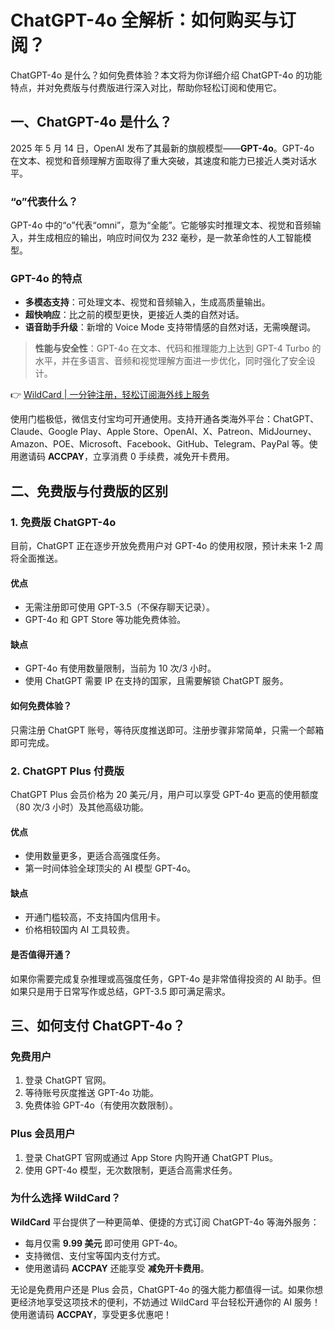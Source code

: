 # ChatGPT-4o 全解析：如何购买与订阅？

ChatGPT-4o 是什么？如何免费体验？本文将为你详细介绍 ChatGPT-4o 的功能特点，并对免费版与付费版进行深入对比，帮助你轻松订阅和使用它。

## 一、ChatGPT-4o 是什么？

2025 年 5 月 14 日，OpenAI 发布了其最新的旗舰模型——**GPT-4o**。GPT-4o 在文本、视觉和音频理解方面取得了重大突破，其速度和能力已接近人类对话水平。

### “o”代表什么？

GPT-4o 中的“o”代表“omni”，意为“全能”。它能够实时推理文本、视觉和音频输入，并生成相应的输出，响应时间仅为 232 毫秒，是一款革命性的人工智能模型。

### GPT-4o 的特点

- **多模态支持**：可处理文本、视觉和音频输入，生成高质量输出。
- **超快响应**：比之前的模型更快，更接近人类的自然对话。
- **语音助手升级**：新增的 Voice Mode 支持带情感的自然对话，无需唤醒词。

> **性能与安全性**：GPT-4o 在文本、代码和推理能力上达到 GPT-4 Turbo 的水平，并在多语言、音频和视觉理解方面进一步优化，同时强化了安全设计。

👉 [WildCard | 一分钟注册，轻松订阅海外线上服务](https://bbtdd.com/WildCard)

使用门槛极低，微信支付宝均可开通使用。支持开通各类海外平台：ChatGPT、Claude、Google Play、Apple Store、OpenAI、X、Patreon、MidJourney、Amazon、POE、Microsoft、Facebook、GitHub、Telegram、PayPal 等。使用邀请码 **ACCPAY**，立享消费 0 手续费，减免开卡费用。

## 二、免费版与付费版的区别

### 1. 免费版 ChatGPT-4o

目前，ChatGPT 正在逐步开放免费用户对 GPT-4o 的使用权限，预计未来 1-2 周将全面推送。

#### **优点**
- 无需注册即可使用 GPT-3.5（不保存聊天记录）。
- GPT-4o 和 GPT Store 等功能免费体验。

#### **缺点**
- GPT-4o 有使用数量限制，当前为 10 次/3 小时。
- 使用 ChatGPT 需要 IP 在支持的国家，且需要解锁 ChatGPT 服务。

#### 如何免费体验？
只需注册 ChatGPT 账号，等待灰度推送即可。注册步骤非常简单，只需一个邮箱即可完成。

### 2. ChatGPT Plus 付费版

ChatGPT Plus 会员价格为 20 美元/月，用户可以享受 GPT-4o 更高的使用额度（80 次/3 小时）及其他高级功能。

#### **优点**
- 使用数量更多，更适合高强度任务。
- 第一时间体验全球顶尖的 AI 模型 GPT-4o。

#### **缺点**
- 开通门槛较高，不支持国内信用卡。
- 价格相较国内 AI 工具较贵。

#### 是否值得开通？
如果你需要完成复杂推理或高强度任务，GPT-4o 是非常值得投资的 AI 助手。但如果只是用于日常写作或总结，GPT-3.5 即可满足需求。

## 三、如何支付 ChatGPT-4o？

### 免费用户
1. 登录 ChatGPT 官网。
2. 等待账号灰度推送 GPT-4o 功能。
3. 免费体验 GPT-4o（有使用次数限制）。

### Plus 会员用户
1. 登录 ChatGPT 官网或通过 App Store 内购开通 ChatGPT Plus。
2. 使用 GPT-4o 模型，无次数限制，更适合高需求任务。

### 为什么选择 WildCard？
**WildCard** 平台提供了一种更简单、便捷的方式订阅 ChatGPT-4o 等海外服务：
- 每月仅需 **9.99 美元** 即可使用 GPT-4o。
- 支持微信、支付宝等国内支付方式。
- 使用邀请码 **ACCPAY** 还能享受 **减免开卡费用**。

无论是免费用户还是 Plus 会员，ChatGPT-4o 的强大能力都值得一试。如果你想更经济地享受这项技术的便利，不妨通过 WildCard 平台轻松开通你的 AI 服务！使用邀请码 **ACCPAY**，享受更多优惠吧！